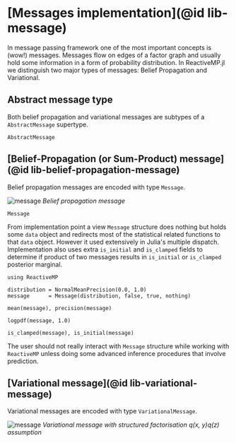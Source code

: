 
# [Messages implementation](@id lib-message)

In message passing framework one of the most important concepts is (wow!) messages. Messages flow on edges of a factor graph and usually hold some information in a form of probability distribution.
In ReactiveMP.jl we distinguish two major types of messages: Belief Propagation and Variational.  

## Abstract message type

Both belief propagation and variational messages are subtypes of a `AbstractMessage` supertype.

```@docs
AbstractMessage
```

## [Belief-Propagation (or Sum-Product) message](@id lib-belief-propagation-message)

Belief propagation messages are encoded with type `Message`. 

![message](../assets/img/bp-message.svg)
*Belief propagation message*

```@docs
Message
```

From implementation point a view `Message` structure does nothing but holds some `data` object and redirects most of the statistical related functions to that `data` object. However it used extensively in Julia's multiple dispatch. Implementation also uses extra `is_initial` and `is_clamped` fields to determine if product of two messages results in `is_initial` or `is_clamped` posterior marginal.

```@setup bp-message
using ReactiveMP
```

```@example bp-message
distribution = NormalMeanPrecision(0.0, 1.0)
message      = Message(distribution, false, true, nothing)
```

```@example bp-message
mean(message), precision(message)
```

```@example bp-message
logpdf(message, 1.0)
```

```@example bp-message
is_clamped(message), is_initial(message)
```

The user should not really interact with `Message` structure while working with `ReactiveMP` unless doing some advanced inference procedures that involve prediction.

## [Variational message](@id lib-variational-message)

Variational messages are encoded with type `VariationalMessage`.

![message](../assets/img/vmp-message.svg)
*Variational message with structured factorisation q(x, y)q(z) assumption*

